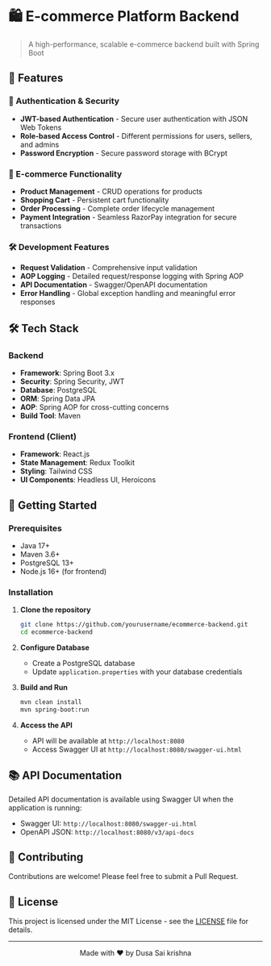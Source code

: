 # 🛍️ E-commerce Platform Backend

> A high-performance, scalable e-commerce backend built with Spring Boot

## 🚀 Features

### 🔐 Authentication & Security
- **JWT-based Authentication** - Secure user authentication with JSON Web Tokens
- **Role-based Access Control** - Different permissions for users, sellers, and admins
- **Password Encryption** - Secure password storage with BCrypt

### 🛒 E-commerce Functionality
- **Product Management** - CRUD operations for products
- **Shopping Cart** - Persistent cart functionality
- **Order Processing** - Complete order lifecycle management
- **Payment Integration** - Seamless RazorPay integration for secure transactions

### 🛠️ Development Features
- **Request Validation** - Comprehensive input validation
- **AOP Logging** - Detailed request/response logging with Spring AOP
- **API Documentation** - Swagger/OpenAPI documentation
- **Error Handling** - Global exception handling and meaningful error responses

## 🛠 Tech Stack

### Backend
- **Framework**: Spring Boot 3.x
- **Security**: Spring Security, JWT
- **Database**: PostgreSQL
- **ORM**: Spring Data JPA
- **AOP**: Spring AOP for cross-cutting concerns
- **Build Tool**: Maven

### Frontend (Client)
- **Framework**: React.js
- **State Management**: Redux Toolkit
- **Styling**: Tailwind CSS
- **UI Components**: Headless UI, Heroicons

## 🚀 Getting Started

### Prerequisites
- Java 17+
- Maven 3.6+
- PostgreSQL 13+
- Node.js 16+ (for frontend)

### Installation

1. **Clone the repository**
   ```bash
   git clone https://github.com/yourusername/ecommerce-backend.git
   cd ecommerce-backend
   ```

2. **Configure Database**
   - Create a PostgreSQL database
   - Update `application.properties` with your database credentials

3. **Build and Run**
   ```bash
   mvn clean install
   mvn spring-boot:run
   ```

4. **Access the API**
   - API will be available at `http://localhost:8080`
   - Access Swagger UI at `http://localhost:8080/swagger-ui.html`

## 📚 API Documentation

Detailed API documentation is available using Swagger UI when the application is running:
- Swagger UI: `http://localhost:8080/swagger-ui.html`
- OpenAPI JSON: `http://localhost:8080/v3/api-docs`

## 🤝 Contributing

Contributions are welcome! Please feel free to submit a Pull Request.

## 📄 License

This project is licensed under the MIT License - see the [LICENSE](LICENSE) file for details.

---

<div align="center">
  Made with ❤️ by Dusa Sai krishna
</div>
